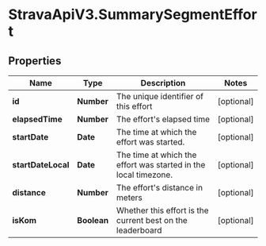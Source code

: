 # StravaApiV3.SummarySegmentEffort

## Properties
Name | Type | Description | Notes
------------ | ------------- | ------------- | -------------
**id** | **Number** | The unique identifier of this effort | [optional] 
**elapsedTime** | **Number** | The effort&#39;s elapsed time | [optional] 
**startDate** | **Date** | The time at which the effort was started. | [optional] 
**startDateLocal** | **Date** | The time at which the effort was started in the local timezone. | [optional] 
**distance** | **Number** | The effort&#39;s distance in meters | [optional] 
**isKom** | **Boolean** | Whether this effort is the current best on the leaderboard | [optional] 


